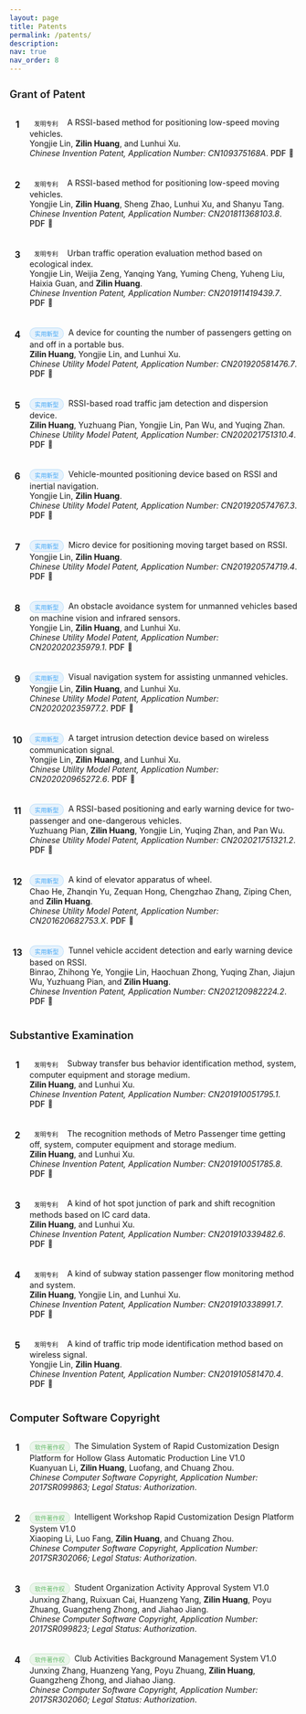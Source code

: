 ```yaml
---
layout: page
title: Patents
permalink: /patents/
description:
nav: true
nav_order: 8
---
```


<style>
/* 基础列表样式 */
.artistic-list {
  counter-reset: item;
  list-style-type: none;
  padding-left: 0;
}

.artistic-list li {
  position: relative;
  padding-left: 2.5em;
  margin-bottom: 1.5em;
  padding-bottom: 1em;
  border-bottom: 1px dashed rgba(var(--global-theme-color-rgb), 0.1);
  transition: all 0.3s ease;
}

.artistic-list li:last-child {
  border-bottom: none;
}

.artistic-list li:hover {
  background-color: rgba(var(--global-theme-color-rgb), 0.03);
  padding-left: 3em;
  border-radius: 4px;
}

/* 数字标记样式 */
.artistic-list li:before {
  position: absolute;
  left: 0;
  top: -0.1em;
  counter-increment: item;
  content: counter(item);
  display: inline-block;
  font-weight: bold;
  font-size: 1.1em;
  width: 1.8em;
  height: 1.8em;
  line-height: 1.8em;
  border-radius: 50%;
  background-color: var(--global-card-bg-color);
  color: var(--global-theme-color);
  text-align: center;
  box-shadow: 0 2px 4px var(--global-shadow-color);
  border: 1px solid rgba(var(--global-theme-color-rgb), 0.2);
  transition: all 0.3s ease;
}

.artistic-list li:hover:before {
  background-color: var(--global-theme-color);
  color: var(--global-bg-color);
  box-shadow: 0 3px 6px var(--global-shadow-color-hover);
  transform: scale(1.05);
}

/* 链接样式 */
.artistic-list a {
  color: var(--global-theme-color);
  text-decoration: none;
  transition: color 0.2s ease;
  display: inline-flex;
  align-items: center;
  font-weight: 500;
}

.artistic-list a:hover {
  color: var(--global-hover-color);
  text-decoration: underline;
}

.artistic-list a:after {
  content: "📄";
  margin-left: 5px;
  font-size: 0.9em;
}

/* 标题样式 */
h4 {
  position: relative;
  padding-bottom: 10px;
  margin-bottom: 20px;
  color: var(--global-text-color);
  font-size: 1.3em;
  font-weight: 600;
}

h4:after {
  content: "";
  position: absolute;
  bottom: 0;
  left: 0;
  width: 50px;
  height: 3px;
  background: var(--global-theme-color);
  border-radius: 3px;
}

/* 专利类型标签 */
.patent-type {
  display: inline-block;
  font-size: 0.75em;
  padding: 2px 8px;
  margin-right: 8px;
  border-radius: 12px;
  vertical-align: middle;
}

.invention {
  background-color: rgba(var(--global-theme-color-rgb), 0.1);
  color: var(--global-theme-color);
  border: 1px solid rgba(var(--global-theme-color-rgb), 0.2);
}

.utility-model {
  background-color: rgba(33, 150, 243, 0.1);
  color: rgba(33, 150, 243, 0.8);
  border: 1px solid rgba(33, 150, 243, 0.2);
}

.software {
  background-color: rgba(76, 175, 80, 0.1);
  color: rgba(76, 175, 80, 0.8);
  border: 1px solid rgba(76, 175, 80, 0.2);
}

/* 响应式调整 */
@media (max-width: 768px) {
  .artistic-list li {
    padding-left: 2em;
    padding-bottom: 1.2em;
    margin-bottom: 1.2em;
  }
  
  .artistic-list li:hover {
    padding-left: 2.2em;
  }
}
</style>

<h4 style="text-align: left;">Grant of Patent</h4>
<ol class="artistic-list">
<li><span class="patent-type invention">发明专利</span>A RSSI-based method for positioning low-speed moving vehicles.<br>
Yongjie Lin, <strong>Zilin Huang</strong>, and Lunhui Xu.<br>
<em>Chinese Invention Patent, Application Number: CN109375168A</em>. <a href="../assets/patents/patent_CN109375168A.pdf">PDF</a></li>

<li><span class="patent-type invention">发明专利</span>A RSSI-based method for positioning low-speed moving vehicles.<br>
Yongjie Lin, <strong>Zilin Huang</strong>, Sheng Zhao, Lunhui Xu, and Shanyu Tang.<br>
<em>Chinese Invention Patent, Application Number: CN201811368103.8</em>. <a href="../assets/patents/patent_CN201811368103.8.pdf">PDF</a></li>

<li><span class="patent-type invention">发明专利</span>Urban traffic operation evaluation method based on ecological index.<br>
Yongjie Lin, Weijia Zeng, Yanqing Yang, Yuming Cheng, Yuheng Liu, Haixia Guan, and <strong>Zilin Huang</strong>.<br>
<em>Chinese Invention Patent, Application Number: CN201911419439.7</em>. <a href="../assets/patents/patent_CN201911419439.7.pdf">PDF</a></li>

<li><span class="patent-type utility-model">实用新型</span>A device for counting the number of passengers getting on and off in a portable bus.<br>
<strong>Zilin Huang</strong>, Yongjie Lin, and Lunhui Xu.<br>
<em>Chinese Utility Model Patent, Application Number: CN201920581476.7</em>. <a href="../assets/patents/patent_CN201920581476.7.pdf">PDF</a></li>

<li><span class="patent-type utility-model">实用新型</span>RSSI-based road traffic jam detection and dispersion device.<br>
<strong>Zilin Huang</strong>, Yuzhuang Pian, Yongjie Lin, Pan Wu, and Yuqing Zhan.<br>
<em>Chinese Utility Model Patent, Application Number: CN202021751310.4</em>. <a href="../assets/patents/patent_CN202021751310.4.pdf">PDF</a></li>

<li><span class="patent-type utility-model">实用新型</span>Vehicle-mounted positioning device based on RSSI and inertial navigation.<br>
Yongjie Lin, <strong>Zilin Huang</strong>.<br>
<em>Chinese Utility Model Patent, Application Number: CN201920574767.3</em>. <a href="../assets/patents/patent_CN201920574767.3.pdf">PDF</a></li>

<li><span class="patent-type utility-model">实用新型</span>Micro device for positioning moving target based on RSSI.<br>
Yongjie Lin, <strong>Zilin Huang</strong>.<br>
<em>Chinese Utility Model Patent, Application Number: CN201920574719.4</em>. <a href="../assets/patents/patent_CN201920574719.4.pdf">PDF</a></li>

<li><span class="patent-type utility-model">实用新型</span>An obstacle avoidance system for unmanned vehicles based on machine vision and infrared sensors.<br>
Yongjie Lin, <strong>Zilin Huang</strong>, and Lunhui Xu.<br>
<em>Chinese Utility Model Patent, Application Number: CN202020235979.1</em>. <a href="../assets/patents/patent_CN202020235979.1.pdf">PDF</a></li>

<li><span class="patent-type utility-model">实用新型</span>Visual navigation system for assisting unmanned vehicles.<br>
Yongjie Lin, <strong>Zilin Huang</strong>, and Lunhui Xu.<br>
<em>Chinese Utility Model Patent, Application Number: CN202020235977.2</em>. <a href="../assets/patents/patent_CN202020235977.2.pdf">PDF</a></li>

<li><span class="patent-type utility-model">实用新型</span>A target intrusion detection device based on wireless communication signal.<br>
Yongjie Lin, <strong>Zilin Huang</strong>, and Lunhui Xu.<br>
<em>Chinese Utility Model Patent, Application Number: CN202020965272.6</em>. <a href="../assets/patents/patent_CN202020965272.6.pdf">PDF</a></li>

<li><span class="patent-type utility-model">实用新型</span>A RSSI-based positioning and early warning device for two-passenger and one-dangerous vehicles.<br>
Yuzhuang Pian, <strong>Zilin Huang</strong>, Yongjie Lin, Yuqing Zhan, and Pan Wu.<br>
<em>Chinese Utility Model Patent, Application Number: CN202021751321.2</em>. <a href="../assets/patents/patent_CN202021751321.2.pdf">PDF</a></li>

<li><span class="patent-type utility-model">实用新型</span>A kind of elevator apparatus of wheel.<br>
Chao He, Zhanqin Yu, Zequan Hong, Chengzhao Zhang, Ziping Chen, and <strong>Zilin Huang</strong>.<br>
<em>Chinese Utility Model Patent, Application Number: CN201620682753.X</em>. <a href="../assets/patents/patent_CN201620682753.X.pdf">PDF</a></li>

<li><span class="patent-type utility-model">实用新型</span>Tunnel vehicle accident detection and early warning device based on RSSI.<br>
Binrao, Zhihong Ye, Yongjie Lin, Haochuan Zhong, Yuqing Zhan, Jiajun Wu, Yuzhuang Pian, and <strong>Zilin Huang</strong>.<br>
<em>Chinese Invention Patent, Application Number: CN202120982224.2</em>. <a href="../assets/patents/patent_CN202120982224.2.pdf">PDF</a></li>
</ol>

<h4 style="text-align: left;">Substantive Examination</h4>
<ol class="artistic-list">
<li><span class="patent-type invention">发明专利</span>Subway transfer bus behavior identification method, system, computer equipment and storage medium.<br>
<strong>Zilin Huang</strong>, and Lunhui Xu.<br>
<em>Chinese Invention Patent, Application Number: CN201910051795.1</em>. <a href="../assets/patents/patent_CN201910051795.1.pdf">PDF</a></li>

<li><span class="patent-type invention">发明专利</span>The recognition methods of Metro Passenger time getting off, system, computer equipment and storage medium.<br>
<strong>Zilin Huang</strong>, and Lunhui Xu.<br>
<em>Chinese Invention Patent, Application Number: CN201910051785.8</em>. <a href="../assets/patents/patent_CN201910051785.8.pdf">PDF</a></li>

<li><span class="patent-type invention">发明专利</span>A kind of hot spot junction of park and shift recognition methods based on IC card data.<br>
<strong>Zilin Huang</strong>, and Lunhui Xu.<br>
<em>Chinese Invention Patent, Application Number: CN201910339482.6</em>. <a href="../assets/patents/patent_CN201910339482.6.pdf">PDF</a></li>

<li><span class="patent-type invention">发明专利</span>A kind of subway station passenger flow monitoring method and system.<br>
<strong>Zilin Huang</strong>, Yongjie Lin, and Lunhui Xu.<br>
<em>Chinese Invention Patent, Application Number: CN201910338991.7</em>. <a href="../assets/patents/patent_CN201910338991.7.pdf">PDF</a></li>

<li><span class="patent-type invention">发明专利</span>A kind of traffic trip mode identification method based on wireless signal.<br>
Yongjie Lin, <strong>Zilin Huang</strong>.<br>
<em>Chinese Invention Patent, Application Number: CN201910581470.4</em>. <a href="../assets/patents/patent_CN201910581470.4.pdf">PDF</a></li>
</ol>

<h4 style="text-align: left;">Computer Software Copyright</h4>
<ol class="artistic-list">
<li><span class="patent-type software">软件著作权</span>The Simulation System of Rapid Customization Design Platform for Hollow Glass Automatic Production Line V1.0<br>
Kuanyuan Li, <strong>Zilin Huang</strong>, Luofang, and Chuang Zhou.<br>
<em>Chinese Computer Software Copyright, Application Number: 2017SR099863; Legal Status: Authorization</em>.</li>

<li><span class="patent-type software">软件著作权</span>Intelligent Workshop Rapid Customization Design Platform System V1.0<br>
Xiaoping Li, Luo Fang, <strong>Zilin Huang</strong>, and Chuang Zhou.<br>
<em>Chinese Computer Software Copyright, Application Number: 2017SR302066; Legal Status: Authorization</em>.</li>

<li><span class="patent-type software">软件著作权</span>Student Organization Activity Approval System V1.0<br>
Junxing Zhang, Ruixuan Cai, Huanzeng Yang, <strong>Zilin Huang</strong>, Poyu Zhuang, Guangzheng Zhong, and Jiahao Jiang.<br>
<em>Chinese Computer Software Copyright, Application Number: 2017SR099823; Legal Status: Authorization</em>.</li>

<li><span class="patent-type software">软件著作权</span>Club Activities Background Management System V1.0<br>
Junxing Zhang, Huanzeng Yang, Poyu Zhuang, <strong>Zilin Huang</strong>, Guangzheng Zhong, and Jiahao Jiang.<br>
<em>Chinese Computer Software Copyright, Application Number: 2017SR302060; Legal Status: Authorization</em>.</li>
</ol>